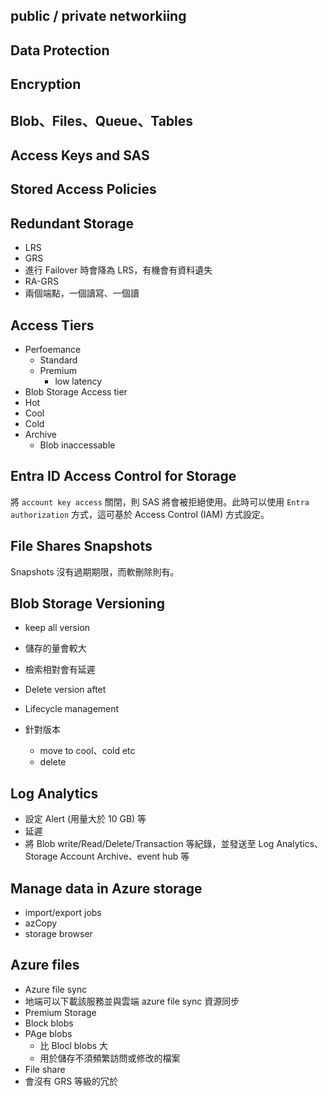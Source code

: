 ## public / private networkiing
## Data Protection
## Encryption
## Blob、Files、Queue、Tables
## Access Keys and SAS
## Stored Access Policies
## Redundant Storage
- LRS
- GRS
 - 進行 Failover 時會降為 LRS，有機會有資料遺失
- RA-GRS
 - 兩個端點，一個讀寫、一個讀
## Access Tiers
- Perfoemance
  - Standard
  - Premium
    - low latency
- Blob Storage Access tier
 - Hot
 - Cool
 - Cold
 - Archive
   - Blob inaccessable
  
## Entra ID Access Control for Storage
將 `account key access` 關閉，則 SAS 將會被拒絕使用。此時可以使用 `Entra authorization` 方式，這可基於 Access Control (IAM) 方式設定。

## File Shares Snapshots
Snapshots 沒有過期期限，而軟刪除則有。

## Blob Storage Versioning
- keep all version
 - 儲存的量會較大
 - 檢索相對會有延遲
- Delete version aftet

- Lifecycle management
 - 針對版本
   - move to cool、cold etc
   - delete
  
## Log Analytics
- 設定 Alert (用量大於 10 GB) 等
- 延遲
- 將 Blob write/Read/Delete/Transaction 等紀錄，並發送至 Log Analytics、Storage Account Archive、event hub 等

## Manage data in Azure storage
- import/export jobs
- azCopy
- storage browser

## Azure files
- Azure file sync
 - 地端可以下載該服務並與雲端 azure file sync 資源同步
- Premium Storage
 - Block blobs
 - PAge blobs
   - 比 Blocl blobs 大
   - 用於儲存不須頻繁訪問或修改的檔案
  - File share
  - 會沒有 GRS 等級的冗於 
